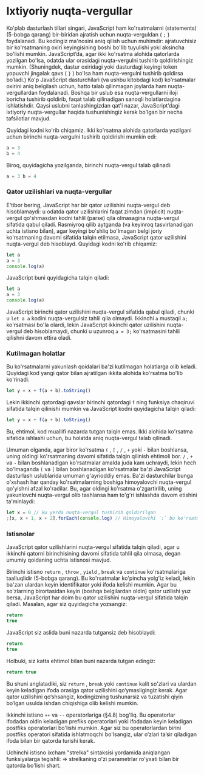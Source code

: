 # Ixtiyoriy nuqta-vergullar

Ko'plab dasturlash tillari singari, JavaScript ham ko'rsatmalarni (statements) (5-bobga qarang) bir-biridan ajratish uchun nuqta-verguldan ( `;` ) foydalanadi. Bu kodingiz ma'nosini aniq qilish uchun muhimdir: ajratuvchisiz bir ko'rsatmaning oxiri keyingisining boshi bo'lib tuyulishi yoki aksincha bo'lishi mumkin. JavaScript’da, agar ikki ko'rsatma alohida qatorlarda yozilgan bo'lsa, odatda ular orasidagi nuqta-vergulni tushirib qoldirishingiz mumkin. (Shuningdek, dastur oxiridagi yoki dasturdagi keyingi token yopuvchi jingalak qavs ( `}` ) bo'lsa ham nuqta-vergulni tushirib qoldirsa bo‘ladi.) Ko'p JavaScript dasturchilari (va ushbu kitobdagi kod) ko'rsatmalar oxirini aniq belgilash uchun, hatto talab qilinmagan joylarda ham nuqta-vergullardan foydalanadi. Boshqa bir uslub esa nuqta-vergullarni iloji boricha tushirib qoldirib, faqat talab qilinadigan sanoqli holatlardagina ishlatishdir. Qaysi uslubni tanlashingizdan qat'i nazar, JavaScript’dagi ixtiyoriy nuqta-vergullar haqida tushunishingiz kerak bo'lgan bir necha tafsilotlar mavjud.

Quyidagi kodni ko'rib chiqamiz. Ikki ko'rsatma alohida qatorlarda yozilgani uchun birinchi nuqta-vergulni tushirib qoldirishi mumkin edi:

```js
a = 3
b = 4
```

Biroq, quyidagicha yozilganda, birinchi nuqta-vergul talab qilinadi:

```js
a = 3 b = 4
```

### Qator uzilishlari va nuqta-vergullar

E'tibor bering, JavaScript har bir qator uzilishini nuqta-vergul deb hisoblamaydi: u odatda qator uzilishlarini faqat zimdan (implicit) nuqta-vergul qo'shmasdan kodni tahlil (parse) qila olmasagina nuqta-vergul sifatida qabul qiladi. Rasmiyroq qilib aytganda (va keyinroq tasvirlanadigan uchta istisno bilan), agar keyingi bo'shliq bo'lmagan belgi joriy ko'rsatmaning davomi sifatida talqin etilmasa, JavaScript qator uzilishini nuqta-vergul deb hisoblayd. Quyidagi kodni ko'rib chiqamiz:

```js
let a
a = 3
console.log(a)
```

JavaScript buni quyidagicha talqin qiladi:

```js
let a
a = 3
console.log(a)
```

JavaScript birinchi qator uzilishini nuqta-vergul sifatida qabul qiladi, chunki u `let a a` kodini nuqta-vergulsiz tahlil qila olmaydi. Ikkinchi `a` mustaqil `a;` ko'rsatmasi bo'la olardi, lekin JavaScript ikkinchi qator uzilishini nuqta-vergul deb hisoblamaydi, chunki u uzunroq `a = 3;` ko'rsatmasini tahlil qilishni davom ettira oladi.

### Kutilmagan holatlar

Bu ko'rsatmalarni yakunlash qoidalari ba'zi kutilmagan holatlarga olib keladi. Quyidagi kod yangi qator bilan ajratilgan ikkita alohida ko'rsatma bo'lib ko'rinadi:

```js
let y = x + f(a + b).toString()
```

Lekin ikkinchi qatordagi qavslar birinchi qatordagi `f` ning funksiya chaqiruvi sifatida talqin qilinishi mumkin va JavaScript kodni quyidagicha talqin qiladi:

```js
let y = x + f(a + b).toString()
```

Bu, ehtimol, kod muallifi nazarda tutgan talqin emas. Ikki alohida ko'rsatma sifatida ishlashi uchun, bu holatda aniq nuqta-vergul talab qilinadi.

Umuman olganda, agar biror ko'rsatma `(` , `[` , `/` , `+` yoki `-` bilan boshlansa, uning oldingi ko'rsatmaning davomi sifatida talqin qilinish ehtimoli bor. `/` , `+` va `-` bilan boshlanadigan ko'rsatmalar amalda juda kam uchraydi, lekin hech bo'lmaganda `(` va `[` bilan boshlanadigan ko'rsatmalar ba'zi JavaScript dasturlash uslublarida umuman g'ayrioddiy emas. Ba'zi dasturchilar bunga o'xshash har qanday ko'rsatmalarning boshiga himoyalovchi nuqta-vergul qo'yishni afzal ko'radilar. Bu, agar oldingi ko'rsatma o'zgartirilib, uning yakunlovchi nuqta-vergul olib tashlansa ham to'g'ri ishlashda davom etishini ta'minlaydi:

```js
let x = 0 // Bu yerda nuqta-vergul tushirib qoldirilgan
;[x, x + 1, x + 2].forEach(console.log) // Himoyalovchi `;` bu ko'rsatmaning alohida turishini ta'minlaydi
```

### Istisnolar

JavaScript qator uzilishlarini nuqta-vergul sifatida talqin qiladi, agar u ikkinchi qatorni birinchisining davomi sifatida tahlil qila olmasa, degan umumiy qoidaning uchta istisnosi mavjud.

Birinchi istisno `return` , `throw` , `yield` , `break` va `continue` ko'rsatmalariga taalluqlidir (5-bobga qarang). Bu ko'rsatmalar ko'pincha yolg'iz keladi, lekin ba'zan ulardan keyin identifikator yoki ifoda kelishi mumkin. Agar bu so'zlarning birortasidan keyin (boshqa belgilardan oldin) qator uzilishi yuz bersa, JavaScript har doim bu qator uzilishini nuqta-vergul sifatida talqin qiladi. Masalan, agar siz quyidagicha yozsangiz:

```js
return
true
```

JavaScript siz aslida buni nazarda tutgansiz deb hisoblaydi:

```js
return
true
```

Holbuki, siz katta ehtimol bilan buni nazarda tutgan edingiz:

```js
return true
```

Bu shuni anglatadiki, siz `return` , `break` yoki `continue` kalit so'zlari va ulardan keyin keladigan ifoda orasiga qator uzilishini qo‘ymasligingiz kerak. Agar qator uzilishini qo‘shsangiz, kodingizning tushunarsiz va tuzatishi qiyin bo‘lgan usulda ishdan chiqishiga olib kelishi mumkin.

Ikkinchi istisno `++` va `--` operatorlariga (§4.8) bog'liq. Bu operatorlar ifodadan oldin keladigan prefiks operatorlari yoki ifodadan keyin keladigan postfiks operatorlari bo'lishi mumkin. Agar siz bu operatorlardan birini postfiks operatori sifatida ishlatmoqchi bo'lsangiz, ular o‘zlari ta’sir qiladigan ifoda bilan bir qatorda turishi kerak.

Uchinchi istisno ixcham "strelka" sintaksisi yordamida aniqlangan funksiyalarga tegishli: => strelkaning o'zi parametrlar ro'yxati bilan bir qatorda bo'lishi shart.
